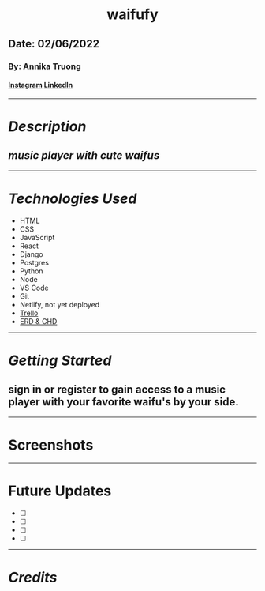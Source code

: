# <center> waifufy </center>

## Date: 02/06/2022
### By: Annika Truong
#### [Instagram](https://www.instagram.com/ign.xaster/) [LinkedIn](https://www.linkedin.com/in/annikatruong/)
***
# ***Description*** 
## ***music player with cute waifus***
***
# ***Technologies Used***
* HTML
* CSS
* JavaScript
* React
* Django
* Postgres
* Python
* Node
* VS Code
* Git
* Netlify, not yet deployed
* [Trello](https://trello.com/b/cNHzqP7E/waifufy)
* [ERD & CHD](https://whimsical.com/waifufy-project-75HRgA2hJLav3VKrZY7UfF)

***
# ***Getting Started***
## sign in or register to gain access to a music player with your favorite waifu's by your side.
***
# Screenshots


***
# Future Updates
- [ ]
- [ ] 
- [ ] 
- [ ] 
***
# ***Credits***
